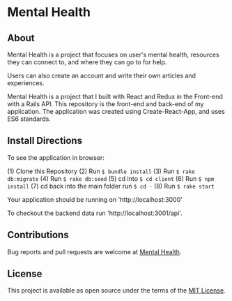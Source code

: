 # Mental Health

## About

Mental Health is a project that focuses on user's mental health, resources they can connect to, and where they can go to for help.

 Users can also create an account and write their own articles and experiences. 

 Mental Health is a project that I built with React and Redux in the Front-end with a Rails API. This repository is the front-end and back-end of my application. The application was created using Create-React-App, and uses ES6 standards.

## Install Directions

To see the application in browser:

(1) Clone this Repository
(2) Run `$ bundle install`
(3) Run `$ rake db:migrate`
(4) Run `$ rake db:seed`
(5) cd into `$ cd client`
(6) Run `$ npm install`
(7) cd back into the main folder run `$ cd -`
(8) Run `$ rake start`



Your application should be running on 'http://localhost:3000'

To checkout the backend data run 'http://localhost:3001/api'.

## Contributions


Bug reports and pull requests are welcome at [Mental Health](https://github.com/sakhtar1/mentalhealth).

## License
This project is available as open source under the terms of the [MIT License](https://opensource.org/licenses/MIT).
